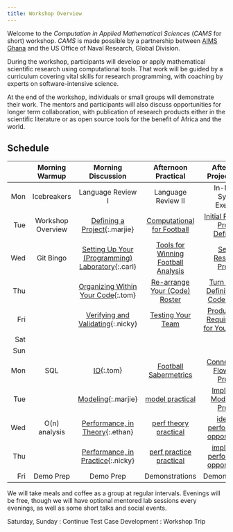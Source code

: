 ```yaml
---
title: Workshop Overview
---
```


Welcome to the *Computation in Applied Mathematical Sciences* (*CAMS* for short)
workshop. *CAMS* is made possible by a partnership between
[AIMS Ghana]({{site.aimsghurl}}) and the US Office of Naval Research, Global Division.

During the workshop, participants will develop or apply mathematical scientific
research using computational tools.  That work will be guided by a curriculum
covering vital skills for research programming, with coaching by experts on
software-intensive science.

At the end of the workshop, individuals or small groups will demonstrate their
work. The mentors and participants will also discuss opportunities for longer
term collaboration, with publication of research products either in the
scientific literature or as open source tools for the benefit of Africa and the
world.

## Schedule

|     |  Morning Warmup   |                          Morning Discussion                           |                       Afternoon Practical                        |                        Afternoon Project Work                         |
|----:|:-----------------:|:---------------------------------------------------------------------:|:----------------------------------------------------------------:|:---------------------------------------------------------------------:|
| Mon |    Icebreakers    |                           Language Review I                           |                        Language Review II                        |                       In-Depth Syntax Exercise                        |
| Tue | Workshop Overview |           [Defining a Project](defining-project/){:.marjie}           |     [Computational for Football](defining-project/practice)      |    [Initial Research Project Definition](defining-project/project)    |
| Wed |     Git Bingo     | [Setting Up Your (Programming) Laboratory](organizing-outer/){:.carl} | [Tools for Winning Football Analysis](organizing-outer/practice) |          [Set Up Research Project](organizing-outer/project)          |
| Thu |                   |        [Organizing Within Your Code](organizing-inner/){:.tom}        |    [Re-arrange Your (Code) Roster](organizing-inner/practice)    | [Turn Project Definition Into Code Outline](organizing-inner/project) |
| Fri |                   |             [Verifying and Validating](testing/){:.nicky}             |              [Testing Your Team](testing/practice)               |     [Produce Test Requirements for Your Outline](testing/project)     |
| Sat |                   |                                                                       |                                                                  |                                                                       |
| Sun |                   |                                                                       |                                                                  |                                                                       |
| Mon |        SQL        |                           [IO](io/){:.tom}                            |               [Football Sabermetrics](io/practice)               |             [Connect Data Flows For Project](io/project)              |
| Tue |                   |                    [Modeling](modeling/){:.marjie}                    |               [model practical](modeling/practice)               |           [Implement Models For Project](modeling/project)            |
| Wed |   O(n) analysis   |        [Performance, in Theory](performance-theory/){:.ethan}         |       [perf theory practical](performance-theory/practice)       |   [identify performance opportunities](performance-theory/project)    |
| Thu |                   |      [Performance, in Practice](performance-practice/){:.nicky}       |     [perf practice practical](performance-practice/practice)     |  [implement performance opportunities](performance-practice/project)  |
| Fri |     Demo Prep     |                               Demo Prep                               |                          Demonstrations                          |                            Demonstrations                             |

We will take meals and coffee as a group at regular intervals.  Evenings will be
free, though we will have optional mentored lab sessions every evenings, as well
as some short talks and social events.

Saturday, Sunday
: Continue Test Case Development
: Workshop Trip
